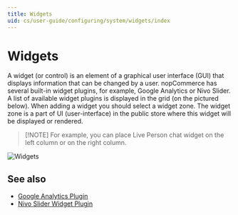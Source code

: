 ```yaml
---
title: Widgets
uid: cs/user-guide/configuring/system/widgets/index
---
```


# Widgets

A widget (or control) is an element of a graphical user interface (GUI) that displays information that can be changed by a user. nopCommerce has several built-in widget plugins, for example, Google Analytics or Nivo Slider. A list of available widget plugins is displayed in the grid (on the pictured below). When adding a widget you should select a widget zone. The widget zone is a part of UI (user-interface) in the public store where this widget will be displayed or rendered.

> [!NOTE] For example, you can place Live Person chat widget on the left column or on the right column.

![Widgets](_static/index/widgets.png)

## See also

* [Google Analytics Plugin](xref:cs/user-guide/configuring/system/widgets/google-analytics)
* [Nivo Slider Widget Plugin](xref:cs/user-guide/configuring/system/widgets/nivo-slider)